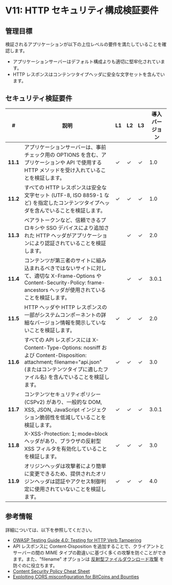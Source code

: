 # V11: HTTP セキュリティ構成検証要件

## 管理目標

検証されるアプリケーションが以下の上位レベルの要件を満たしていることを確認します。

* アプリケーションサーバーはデフォルト構成よりも適切に堅牢化されています。
* HTTP レスポンスはコンテンツタイプヘッダに安全な文字セットを含んでいます。

## セキュリティ検証要件

| # | 説明 | L1 | L2 | L3 | 導入バージョン |
| --- | --- | --- | --- | -- | -- |
| **11.1** | アプリケーションサーバーは、事前チェック用の OPTIONS を含む、アプリケーションや API で使用する HTTP メソッドを受け入れていることを検証します。 | ✓ | ✓ | ✓ | 1.0 |
| **11.2** | すべての HTTP レスポンスは安全な文字セット (UTF-8, ISO 8859-1 など) を指定したコンテンツタイプヘッダを含んでいることを検証します。 | ✓ | ✓ | ✓ | 1.0 |
| **11.3** | ベアラトークンなど、信頼できるプロキシや SSO デバイスにより追加された HTTP ヘッダがアプリケーションにより認証されていることを検証します。 |  | ✓ | ✓ | 2.0 |
| **11.4** | コンテンツが第三者のサイトに組み込まれるべきではないサイトに対して、適切な X-Frame-Options や Content-Security-Policy: frame-ancestors ヘッダが使用されていることを検証します。 |  | ✓ | ✓ | 3.0.1 |
| **11.5** | HTTP ヘッダや HTTP レスポンスの一部がシステムコンポーネントの詳細なバージョン情報を開示していないことを検証します。 | ✓ | ✓ | ✓ | 2.0 |
| **11.6** | すべての API レスポンスには X-Content-Type-Options: nosniff および Content-Disposition: attachment; filename="api.json" (またはコンテンツタイプに適したファイル名) を含んでいることを検証します。 | ✓ | ✓ | ✓ | 3.0 |
| **11.7** | コンテンツセキュリティポリシー (CSPv2) があり、一般的な DOM, XSS, JSON, JavaScript インジェクション脆弱性を低減していることを検証します。 | ✓ | ✓ | ✓ | 3.0.1 |
| **11.8** | X-XSS-Protection: 1; mode=block ヘッダがあり、ブラウザの反射型 XSS フィルタを有効化していることを検証します。 | ✓ | ✓ | ✓ | 3.0 |
| **11.9** | オリジンヘッダは攻撃者により簡単に変更できるため、提供されたオリジンヘッダは認証やアクセス制御判定に使用されていないことを検証します。 | ✓ | ✓ | ✓ | 4.0 |

## 参考情報

詳細については、以下を参照してください。

* [OWASP Testing Guide 4.0: Testing for HTTP Verb Tampering]( https://www.owasp.org/index.php/Testing_for_HTTP_Verb_Tampering_%28OTG-INPVAL-003%29)
* API レスポンスに Content-Disposition を追加することで、クライアントとサーバーの間の MIME タイプの勘違いに基づく多くの攻撃を防ぐことができます。また、"filename" オプションは [反射型ファイルダウンロード攻撃](https://www.blackhat.com/docs/eu-14/materials/eu-14-Hafif-Reflected-File-Download-A-New-Web-Attack-Vector.pdf) を防ぐのに役立ちます。
* [Content Security Policy Cheat Sheet](https://www.owasp.org/index.php?title=Content_Security_Policy_Cheat_Sheet)
* [Exploiting CORS misconfiguration for BitCoins and Bounties](https://portswigger.net/blog/exploiting-cors-misconfigurations-for-bitcoins-and-bounties)
